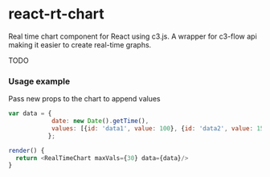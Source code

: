# react-rt-chart

Real time chart component for React using c3.js. A wrapper for c3-flow api making it easier to create real-time graphs.

TODO

### Usage example

Pass new props to the chart to append values

```javascript
var data = {
            date: new Date().getTime(), 
            values: [{id: 'data1', value: 100}, {id: 'data2', value: 150}]
           };

render() {
  return <RealTimeChart maxVals={30} data={data}/>
}
```
